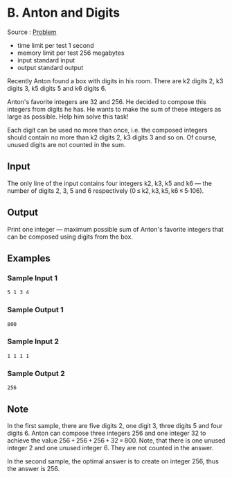 # B. Anton and Digits

Source : [Problem](https://codeforces.com/problemset/problem/734/B)

- time limit per test 1 second
- memory limit per test 256 megabytes
- input standard input
- output standard output

Recently Anton found a box with digits in his room. There are k2 digits 2, k3 digits 3, k5 digits 5 and k6 digits 6.

Anton's favorite integers are 32 and 256. He decided to compose this integers from digits he has. He wants to make the sum of these integers as large as possible. Help him solve this task!

Each digit can be used no more than once, i.e. the composed integers should contain no more than k2 digits 2, k3 digits 3 and so on. Of course, unused digits are not counted in the sum.

## Input

The only line of the input contains four integers k2, k3, k5 and k6 — the number of digits 2, 3, 5 and 6 respectively (0 ≤ k2, k3, k5, k6 ≤ 5·106).

## Output

Print one integer — maximum possible sum of Anton's favorite integers that can be composed using digits from the box.

## Examples

### Sample Input 1

    5 1 3 4

### Sample Output 1

    800

### Sample Input 2

    1 1 1 1

### Sample Output 2

    256

## Note

In the first sample, there are five digits 2, one digit 3, three digits 5 and four digits 6. Anton can compose three integers 256 and one integer 32 to achieve the value 256 + 256 + 256 + 32 = 800. Note, that there is one unused integer 2 and one unused integer 6. They are not counted in the answer.

In the second sample, the optimal answer is to create on integer 256, thus the answer is 256.
